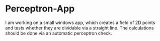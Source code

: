 # Perceptron-App

I am working on a small windows app, which creates a field of 2D points and tests whether they are dividable via a straight line.
The calculations should be done via an automatic perceptron check.
